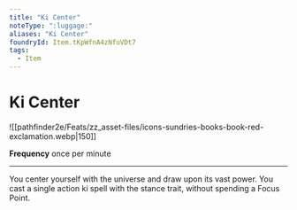 ```yaml
---
title: "Ki Center"
noteType: ":luggage:"
aliases: "Ki Center"
foundryId: Item.tKpWfnA4zNfuVDt7
tags:
  - Item
---
```


# Ki Center
![[pathfinder2e/Feats/zz_asset-files/icons-sundries-books-book-red-exclamation.webp|150]]

**Frequency** once per minute

* * *

You center yourself with the universe and draw upon its vast power. You cast a single action ki spell with the stance trait, without spending a Focus Point.

